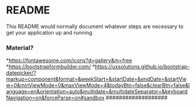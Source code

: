 # README #

This README would normally document whatever steps are necessary to get your application up and running.

### Material? ###
*https://fontawesome.com/icons?d=gallery&m=free
*https://bootstrapformbuilder.com/
*https://uxsolutions.github.io/bootstrap-datepicker/?markup=component&format=&weekStart=&startDate=&endDate=&startView=0&minViewMode=0&maxViewMode=4&todayBtn=false&clearBtn=false&language=en&orientation=auto&multidate=&multidateSeparator=&keyboardNavigation=on&forceParse=on#sandbox
###################